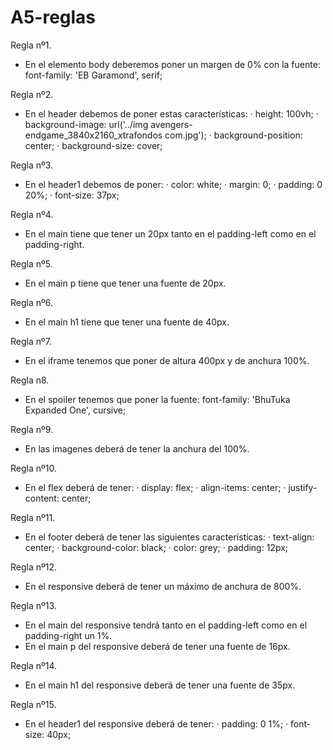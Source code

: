 # A5-reglas
Regla nº1.
- En el elemento body deberemos poner un margen de 0% con la fuente: font-family: 'EB Garamond', serif;

Regla nº2.
- En el header debemos de poner estas características:
    · height: 100vh;
    · background-image: url('../img avengers-endgame_3840x2160_xtrafondos com.jpg');
    · background-position: center;
    · background-size: cover;

Regla nº3.
- En el header1 debemos de poner:
    · color: white;
    · margin: 0;
    · padding: 0 20%;
    · font-size: 37px;

Regla nº4.
- En el main tiene que tener un 20px tanto en el padding-left como en el padding-right.

Regla nº5.
- En el main p tiene que tener una fuente de 20px.

Regla nº6.
- En el main h1 tiene que tener una fuente de 40px.

Regla nº7.
- En el iframe tenemos que poner de altura 400px y de anchura 100%.

Regla n8.
- En el spoiler tenemos que poner la fuente: font-family: 'BhuTuka Expanded One', cursive;

Regla nº9.
- En las imagenes deberá de tener la anchura del 100%.

Regla nº10.
- En el flex deberá de tener: 
    · display: flex;
    · align-items: center;
    · justify-content: center;

Regla nº11.
- En el footer deberá de tener las siguientes características:
    · text-align: center;
    · background-color: black;
    · color: grey;
    · padding: 12px;

Regla nº12.
- En el responsive deberá de tener un máximo de anchura de 800%.

Regla nº13.
- En el main del responsive tendrá tanto en el padding-left como en el padding-right un 1%.
- En el main p del responsive deberá de tener una fuente de 16px.

Regla nº14.
- En el main h1 del responsive deberá de tener una fuente de 35px.

Regla nº15.
- En el header1 del responsive deberá de tener:
    · padding: 0 1%;
    · font-size: 40px;




